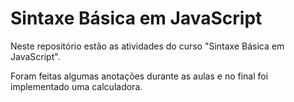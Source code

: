 # Sintaxe Básica em JavaScript

Neste repositório estão as atividades do curso "Sintaxe Básica em JavaScript".

Foram feitas algumas anotações durante as aulas e no final foi implementado uma calculadora.

